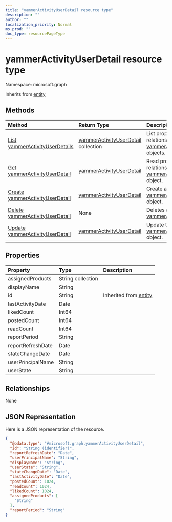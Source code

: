 ```yaml
---
title: "yammerActivityUserDetail resource type"
description: ""
author: ""
localization_priority: Normal
ms.prod: ""
doc_type: resourcePageType
---
```


# yammerActivityUserDetail resource type


Namespace: microsoft.graph




Inherits from [entity](../resources/entity.md)

## Methods
|Method|Return Type|Description|
|:---|:---|:---|
|[List yammerActivityUserDetails](../api/yammeractivityuserdetail-list.md)|[yammerActivityUserDetail](../resources/yammeractivityuserdetail.md) collection|List properties and relationships of the [yammerActivityUserDetail](../resources/yammeractivityuserdetail.md) objects.|
|[Get yammerActivityUserDetail](../api/yammeractivityuserdetail-get.md)|[yammerActivityUserDetail](../resources/yammeractivityuserdetail.md)|Read properties and relationships of the [yammerActivityUserDetail](../resources/yammeractivityuserdetail.md) object.|
|[Create yammerActivityUserDetail](../api/yammeractivityuserdetail-create.md)|[yammerActivityUserDetail](../resources/yammeractivityuserdetail.md)|Create a new [yammerActivityUserDetail](../resources/yammeractivityuserdetail.md) object.|
|[Delete yammerActivityUserDetail](../api/yammeractivityuserdetail-delete.md)|None|Deletes a [yammerActivityUserDetail](../resources/yammeractivityuserdetail.md).|
|[Update yammerActivityUserDetail](../api/yammeractivityuserdetail-update.md)|[yammerActivityUserDetail](../resources/yammeractivityuserdetail.md)|Update the properties of a [yammerActivityUserDetail](../resources/yammeractivityuserdetail.md) object.|

## Properties
|Property|Type|Description|
|:---|:---|:---|
|assignedProducts|String collection||
|displayName|String||
|id|String| Inherited from [entity](../resources/entity.md)|
|lastActivityDate|Date||
|likedCount|Int64||
|postedCount|Int64||
|readCount|Int64||
|reportPeriod|String||
|reportRefreshDate|Date||
|stateChangeDate|Date||
|userPrincipalName|String||
|userState|String||

## Relationships
None

## JSON Representation
Here is a JSON representation of the resource.
<!-- {
  "blockType": "resource",
  "keyProperty": "id",
  "@odata.type": "microsoft.graph.yammerActivityUserDetail",
  "baseType": "microsoft.graph.entity",
  "openType": false
}
-->
``` json
{
  "@odata.type": "#microsoft.graph.yammerActivityUserDetail",
  "id": "String (identifier)",
  "reportRefreshDate": "Date",
  "userPrincipalName": "String",
  "displayName": "String",
  "userState": "String",
  "stateChangeDate": "Date",
  "lastActivityDate": "Date",
  "postedCount": 1024,
  "readCount": 1024,
  "likedCount": 1024,
  "assignedProducts": [
    "String"
  ],
  "reportPeriod": "String"
}
```

